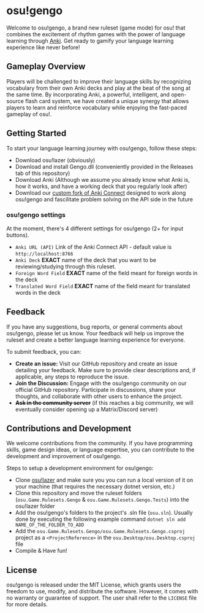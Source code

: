 
# osu!gengo

Welcome to osu!gengo, a brand new ruleset (game mode) for osu! that combines the excitement of rhythm games with the power of language learning through [Anki](https://apps.ankiweb.net/). 
Get ready to gamify your language learning experience like never before!

## Gameplay Overview

Players will be challenged to improve their language skills by recognizing vocabulary from their own Anki decks and play at the beat of the song at the same time. 
By incorporating Anki, a powerful, intelligent, and open-source flash card system, we have created a unique synergy that allows players to learn and reinforce 
vocabulary while enjoying the fast-paced gameplay of osu!.

## Getting Started

To start your language learning journey with osu!gengo, follow these steps:
 - Download osu!lazer (obviously)
 - Download and install Gengo.dll (conveniently provided in the Releases tab of this repository)
 - Download Anki (Although we assume you already know what Anki is, how it works, and have a working deck that you regularly look after)
 - Download our [custom fork of Anki Connect](https://github.com/0xdeadbeer/anki-api) designed to work along osu!gengo and fascilitate problem solving on the API side in the future 

### osu!gengo settings

At the moment, there's 4 different settings for osu!gengo (2+ for input buttons).

 - `Anki URL (API)` Link of the Anki Connect API - default value is `http://localhost:8766`
 - `Anki Deck` **EXACT** name of the deck that you want to be reviewing/studying through this ruleset. 
 - `Foreign Word Field` **EXACT** name of the field meant for foreign words in the deck
 - `Translated Word Field` **EXACT** name of the field meant for translated words in the deck

## Feedback 

If you have any suggestions, bug reports, or general comments about osu!gengo, please let us know. 
Your feedback will help us improve the ruleset and create a better language learning experience for everyone. 

To submit feedback, you can: 
 - **Create an issue:** Visit our GitHub repository and create an issue detailing your feedback. Make sure to provide clear descriptions and, if applicable, any steps to reproduce the issue.
 - **Join the Discussion:** Engage with the osu!gengo community on our official GitHub repository. Participate in discussions, share your thoughts, and collaborate with other users to enhance the project.
 - ~~**Ask in the community server**~~ (if this reaches a big community, we will eventually consider opening up a Matrix/Discord server)

## Contributions and Development

We welcome contributions from the community. If you have programming skills, game design ideas, or language expertise, you can contribute to the development and improvement of osu!gengo. 

Steps to setup a development environment for osu!gengo:
 - Clone [osu!lazer](https://github.com/ppy/osu) and make sure you you can run a local version of it on your machine (that requires the necessary dotnet version, etc.)
 - Clone this repository and move the ruleset folders (`osu.Game.Rulesets.Gengo` & `osu.Game.Rulesets.Gengo.Tests`) into the osu!lazer folder 
 - Add the osu!gengo's folders to the project's .sln file (`osu.sln`). Usually done by executing the following example command `dotnet sln add NAME_OF_THE_FOLDER_TO_ADD`
 - Add the `osu.Game.Rulesets.Gengo/osu.Game.Rulesets.Gengo.csproj` project as a `<ProjectReference>` in the `osu.Desktop/osu.Desktop.csproj` file
 - Compile & Have fun!

## License

osu!gengo is released under the MIT License, which grants users the freedom to use, modify, and distribute the software. However, it comes with no warranty or guarantee of support. 
The user shall refer to the `LICENSE` file for more details.

